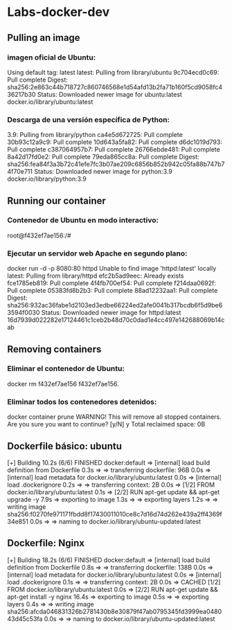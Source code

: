 # Labs-docker-dev

## Pulling an image

### imagen oficial de Ubuntu:

Using default tag: latest
latest: Pulling from library/ubuntu
9c704ecd0c69: Pull complete 
Digest: sha256:2e863c44b718727c860746568e1d54afd13b2fa71b160f5cd9058fc436217b30
Status: Downloaded newer image for ubuntu:latest
docker.io/library/ubuntu:latest

### Descarga de una versión específica de Python: 

3.9: Pulling from library/python
ca4e5d672725: Pull complete 
30b93c12a9c9: Pull complete 
10d643a5fa82: Pull complete 
d6dc1019d793: Pull complete 
c387064957b7: Pull complete 
26766ebde481: Pull complete 
8a42d17fd0e2: Pull complete 
79eda865cc8a: Pull complete 
Digest: sha256:fea84f3a3b72c41efe7fc3b07ae209c6856b852b942c05fa88b747b74f70e711
Status: Downloaded newer image for python:3.9
docker.io/library/python:3.9

## Running our container

### Contenedor de Ubuntu en modo interactivo: 

root@f432ef7ae156:/#

### Ejecutar un servidor web Apache en segundo plano:

docker run -d -p 8080:80 httpd 
Unable to find image 'httpd:latest' locally
latest: Pulling from library/httpd
efc2b5ad9eec: Already exists 
fce1785eb819: Pull complete 
4f4fb700ef54: Pull complete 
f214daa0692f: Pull complete 
05383fd8b2b3: Pull complete 
88ad12232aa1: Pull complete 
Digest: sha256:932ac36fabe1d2103ed3edbe66224ed2afe0041b317bcdb6f5d9be63594f0030
Status: Downloaded newer image for httpd:latest
16d7939d022282e17124461c1ceb2b48d70c0dad1e4cc497e142688069b14cab

## Removing containers

### Eliminar  el contenedor de Ubuntu:

docker rm f432ef7ae156
f432ef7ae156.


### Eliminar todos los contenedores detenidos:

docker container prune
WARNING! This will remove all stopped containers.
Are you sure you want to continue? [y/N] y
Total reclaimed space: 0B


## Dockerfile básico: ubuntu

[+] Building 10.2s (6/6) FINISHED                                                                                      docker:default
 => [internal] load build definition from Dockerfile                                                                             0.3s
 => => transferring dockerfile: 96B                                                                                              0.0s
 => [internal] load metadata for docker.io/library/ubuntu:latest                                                                 0.0s
 => [internal] load .dockerignore                                                                                                0.2s
 => => transferring context: 2B                                                                                                  0.0s
 => [1/2] FROM docker.io/library/ubuntu:latest                                                                                   0.1s
 => [2/2] RUN apt-get update && apt-get upgrade -y                                                                               7.9s
 => exporting to image                                                                                                           1.3s
 => => exporting layers                                                                                                          1.2s
 => => writing image sha256:f0270fe971171fbdd8f17430011010ce8c7d16d74d262e439a2ff4369f34e851                                     0.0s
 => => naming to docker.io/library/ubuntu-updated:latest  

 ## Dockerfile: Nginx

 [+] Building 18.2s (6/6) FINISHED                                                                                      docker:default
 => [internal] load build definition from Dockerfile                                                                             0.8s
 => => transferring dockerfile: 138B                                                                                             0.0s
 => [internal] load metadata for docker.io/library/ubuntu:latest                                                                 0.0s
 => [internal] load .dockerignore                                                                                                0.1s
 => => transferring context: 2B                                                                                                  0.0s
 => CACHED [1/2] FROM docker.io/library/ubuntu:latest                                                                            0.0s
 => [2/2] RUN apt-get update && apt-get install -y nginx                                                                        16.4s
 => exporting to image                                                                                                           0.5s
 => => exporting layers                                                                                                          0.4s
 => => writing image sha256:afcda046831326b2781430b8e30879f47ab0795345fd3999ea048043d45c53fa                                     0.0s
 => => naming to docker.io/library/ubuntu-updated:latest 

